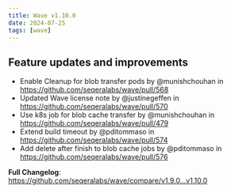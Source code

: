 ```yaml
---
title: Wave v1.10.0
date: 2024-07-25
tags: [wave]
---
```


## Feature updates and improvements

- Enable Cleanup for blob transfer pods by @munishchouhan in https://github.com/seqeralabs/wave/pull/568
- Updated Wave license note by @justinegeffen in https://github.com/seqeralabs/wave/pull/570
- Use k8s job for blob cache transfer by @munishchouhan in https://github.com/seqeralabs/wave/pull/479
- Extend build timeout by @pditommaso in https://github.com/seqeralabs/wave/pull/574
- Add delete after finish to blob cache jobs by @pditommaso in https://github.com/seqeralabs/wave/pull/576

**Full Changelog**: https://github.com/seqeralabs/wave/compare/v1.9.0...v1.10.0
